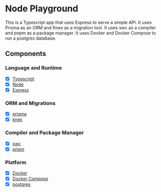 # Node Playground

This is a Typescript app that uses Express to serve a simple API. It uses Prisma as an ORM and Knex as a migration tool. It uses swc as a compiler and pnpm as a package manager. It uses Docker and Docker Compose to run a postgres database.

## Components
### Language and Runtime

- [x] [Typescript](https://www.typescriptlang.org/)
- [x] [Node](https://nodejs.org/en/)
- [x] [Express](https://expressjs.com/)

### ORM and Migrations
- [x] [prisma](https://www.prisma.io/)
- [x] [knex](http://knexjs.org/)

### Compiler and Package Manager
- [x] [swc](https://swc.rs/)
- [x] [pnpm](https://pnpm.io/)

### Platform
- [x] [Docker](https://www.docker.com/)
- [x] [Docker Compose](https://docs.docker.com/compose/)
- [x] [postgres](https://www.postgresql.org/)